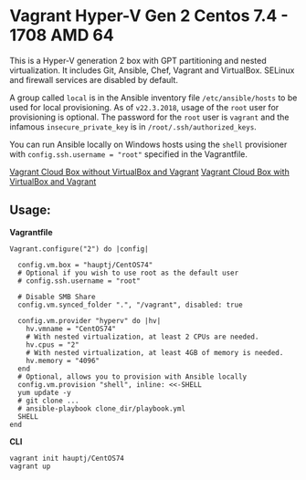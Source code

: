 # Vagrant Hyper-V Gen 2 Centos 7.4 - 1708 AMD 64

This is a Hyper-V generation 2 box with GPT partitioning and nested virtualization. It includes Git, Ansible, Chef, Vagrant and VirtualBox.
SELinux and firewall services are disabled by default.

A group called `local` is in the Ansible inventory file `/etc/ansible/hosts` to be used for local provisioning. As of `v22.3.2018`, usage of the `root` user for provisioning is optional.
The password for the `root` user is `vagrant` and the infamous `insecure_private_key` is in `/root/.ssh/authorized_keys`.

You can run Ansible locally on Windows hosts using the `shell` provisioner with `config.ssh.username = "root"` specified in the Vagrantfile.

[Vagrant Cloud Box without VirtualBox and Vagrant](https://app.vagrantup.com/hauptj/boxes/CentOS74)
[Vagrant Cloud Box with VirtualBox and Vagrant](https://app.vagrantup.com/hauptj/boxes/CentOS74VB)

Usage:
------
**Vagrantfile**

```
Vagrant.configure("2") do |config|

  config.vm.box = "hauptj/CentOS74"
  # Optional if you wish to use root as the default user
  # config.ssh.username = "root"

  # Disable SMB Share
  config.vm.synced_folder ".", "/vagrant", disabled: true

  config.vm.provider "hyperv" do |hv|
    hv.vmname = "CentOS74"
    # With nested virtualization, at least 2 CPUs are needed.
    hv.cpus = "2"
    # With nested virtualization, at least 4GB of memory is needed.
    hv.memory = "4096"
  end
  # Optional, allows you to provision with Ansible locally
  config.vm.provision "shell", inline: <<-SHELL
  yum update -y
  # git clone ...
  # ansible-playbook clone_dir/playbook.yml
  SHELL
end
```

**CLI**

```
vagrant init hauptj/CentOS74
vagrant up
```
